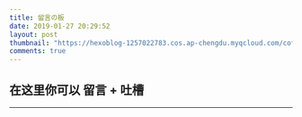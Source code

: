 ```yaml
---
title: 留言の板
date: 2019-01-27 20:29:52
layout: post
thumbnail: "https://hexoblog-1257022783.cos.ap-chengdu.myqcloud.com/coffee.jpg"
comments: true
---
```


## 在这里你可以 留言 + 吐槽

---



